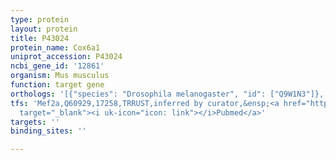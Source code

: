 ```yaml
---
type: protein
layout: protein
title: P43024
protein_name: Cox6a1
uniprot_accession: P43024
ncbi_gene_id: '12861'
organism: Mus musculus
function: target gene
orthologs: '[{"species": "Drosophila melanogaster", "id": ["Q9W1N3"]}, {"species": "Homo sapiens", "id": ["<a href=\"/protein/p12074\">P12074</a>"]}, {"species": "Rattus norvegicus", "id": ["P10818"]}]'
tfs: 'Mef2a,Q60929,17258,TRRUST,inferred by curator,&ensp;<a href="https://www.ncbi.nlm.nih.gov/pubmed/?term=29087512%5Buid%5D+OR+18222924%5Buid%5D"
  target="_blank"><i uk-icon="icon: link"></i>Pubmed</a>'
targets: ''
binding_sites: ''

---
```

